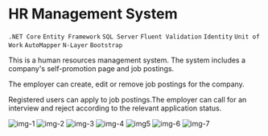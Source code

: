 # HR Management System 

`.NET Core` `Entity Framework` `SQL Server` `Fluent Validation` `Identity` `Unit of Work` `AutoMapper` `N-Layer` `Bootstrap`


This is a human resources management system. The system includes a company's self-promotion page and job postings.

The employer can create, edit or remove job postings for the company.

Registered users can apply to job postings.The employer can call for an interview and reject according to the relevant application status.

![img-1](https://github.com/user-attachments/assets/e6a449f5-e4e1-48ee-afe3-35f060ab9851)
![img-2](https://github.com/user-attachments/assets/748f973c-a8b2-4428-8f60-160cfdab6abe)
![img-3](https://github.com/user-attachments/assets/78da6652-b2b6-4d22-b555-8735ecc49285)
![img-4](https://github.com/user-attachments/assets/f7be1699-d86b-4f41-92b7-7c84a53db5eb)
![img5](https://github.com/user-attachments/assets/86a2b107-f93e-44cf-b72e-e617d577b25b)
![img-6](https://github.com/user-attachments/assets/976f52e8-616c-4e0b-9d79-be5d6f03ce0c)
![img-7](https://github.com/user-attachments/assets/0dfd3fd0-192c-44c2-9fee-904ac37c02ec)